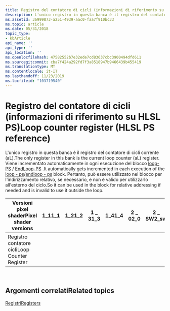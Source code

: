 ```yaml
---
title: Registro del contatore di cicli (informazioni di riferimento su HLSL PS)
description: L'unico registro in questa banca è il registro del contatore di cicli corrente (aL).
ms.assetid: 36999873-a251-4939-aac0-faa7f910bc33
ms.topic: article
ms.date: 05/31/2018
topic_type:
- kbArticle
api_name: ''
api_type: ''
api_location: ''
ms.openlocfilehash: 47582552b7e32ede7cd83637cbc3900494dfd611
ms.sourcegitcommit: cba7f424a292fd7f3a8518947b9466439b455419
ms.translationtype: MT
ms.contentlocale: it-IT
ms.lasthandoff: 11/23/2019
ms.locfileid: "103719540"
---
```

# <a name="loop-counter-register-hlsl-ps-reference"></a><span data-ttu-id="10ac8-103">Registro del contatore di cicli (informazioni di riferimento su HLSL PS)</span><span class="sxs-lookup"><span data-stu-id="10ac8-103">Loop counter register (HLSL PS reference)</span></span>

<span data-ttu-id="10ac8-104">L'unico registro in questa banca è il registro del contatore di cicli corrente (aL).</span><span class="sxs-lookup"><span data-stu-id="10ac8-104">The only register in this bank is the current loop counter (aL) register.</span></span> <span data-ttu-id="10ac8-105">Viene incrementato automaticamente in ogni esecuzione del blocco [loop-PS](loop---ps.md) / [EndLoop-PS](endloop---ps.md) .</span><span class="sxs-lookup"><span data-stu-id="10ac8-105">It automatically gets incremented in each execution of the [loop - ps](loop---ps.md)/[endloop - ps](endloop---ps.md) block.</span></span> <span data-ttu-id="10ac8-106">Pertanto, può essere utilizzato nel blocco per l'indirizzamento relativo, se necessario, e non è valido per utilizzarlo all'esterno del ciclo.</span><span class="sxs-lookup"><span data-stu-id="10ac8-106">So it can be used in the block for relative addressing if needed and is invalid to use it outside the loop.</span></span>



| <span data-ttu-id="10ac8-107">Versioni pixel shader</span><span class="sxs-lookup"><span data-stu-id="10ac8-107">Pixel shader versions</span></span> | <span data-ttu-id="10ac8-108">1\_1</span><span class="sxs-lookup"><span data-stu-id="10ac8-108">1\_1</span></span> | <span data-ttu-id="10ac8-109">1\_2</span><span class="sxs-lookup"><span data-stu-id="10ac8-109">1\_2</span></span> | <span data-ttu-id="10ac8-110">1 \_ 3</span><span class="sxs-lookup"><span data-stu-id="10ac8-110">1\_3</span></span> | <span data-ttu-id="10ac8-111">1\_4</span><span class="sxs-lookup"><span data-stu-id="10ac8-111">1\_4</span></span> | <span data-ttu-id="10ac8-112">2 \_ 0</span><span class="sxs-lookup"><span data-stu-id="10ac8-112">2\_0</span></span> | <span data-ttu-id="10ac8-113">2 \_ SW</span><span class="sxs-lookup"><span data-stu-id="10ac8-113">2\_sw</span></span> | <span data-ttu-id="10ac8-114">2 \_ x</span><span class="sxs-lookup"><span data-stu-id="10ac8-114">2\_x</span></span> | <span data-ttu-id="10ac8-115">3 \_ 0</span><span class="sxs-lookup"><span data-stu-id="10ac8-115">3\_0</span></span> | <span data-ttu-id="10ac8-116">3 \_ SW</span><span class="sxs-lookup"><span data-stu-id="10ac8-116">3\_sw</span></span> |
|-----------------------|------|------|------|------|------|-------|------|------|-------|
| <span data-ttu-id="10ac8-117">Registro contatore cicli</span><span class="sxs-lookup"><span data-stu-id="10ac8-117">Loop Counter Register</span></span> |      |      |      |      |      |       |      | <span data-ttu-id="10ac8-118">x</span><span class="sxs-lookup"><span data-stu-id="10ac8-118">x</span></span>    | <span data-ttu-id="10ac8-119">x</span><span class="sxs-lookup"><span data-stu-id="10ac8-119">x</span></span>     |



 

## <a name="related-topics"></a><span data-ttu-id="10ac8-120">Argomenti correlati</span><span class="sxs-lookup"><span data-stu-id="10ac8-120">Related topics</span></span>

<dl> <dt>

[<span data-ttu-id="10ac8-121">Registri</span><span class="sxs-lookup"><span data-stu-id="10ac8-121">Registers</span></span>](dx9-graphics-reference-asm-ps-registers.md)
</dt> </dl>

 

 




